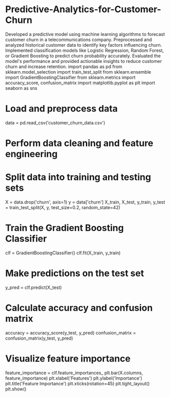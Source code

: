 # Predictive-Analytics-for-Customer-Churn
 Developed a predictive model using machine learning algorithms to forecast customer churn in a telecommunications company. Preprocessed and analyzed historical customer data to identify key factors influencing churn. Implemented classification models like Logistic Regression, Random Forest, or Gradient Boosting to predict churn probability accurately. Evaluated the model's performance and provided actionable insights to reduce customer churn and increase retention.
import pandas as pd
from sklearn.model_selection import train_test_split
from sklearn.ensemble import GradientBoostingClassifier
from sklearn.metrics import accuracy_score, confusion_matrix
import matplotlib.pyplot as plt
import seaborn as sns

# Load and preprocess data
data = pd.read_csv('customer_churn_data.csv')
# Perform data cleaning and feature engineering

# Split data into training and testing sets
X = data.drop('churn', axis=1)
y = data['churn']
X_train, X_test, y_train, y_test = train_test_split(X, y, test_size=0.2, random_state=42)

# Train the Gradient Boosting Classifier
clf = GradientBoostingClassifier()
clf.fit(X_train, y_train)

# Make predictions on the test set
y_pred = clf.predict(X_test)

# Calculate accuracy and confusion matrix
accuracy = accuracy_score(y_test, y_pred)
confusion_matrix = confusion_matrix(y_test, y_pred)

# Visualize feature importance
feature_importance = clf.feature_importances_
plt.bar(X.columns, feature_importance)
plt.xlabel('Features')
plt.ylabel('Importance')
plt.title('Feature Importance')
plt.xticks(rotation=45)
plt.tight_layout()
plt.show()
